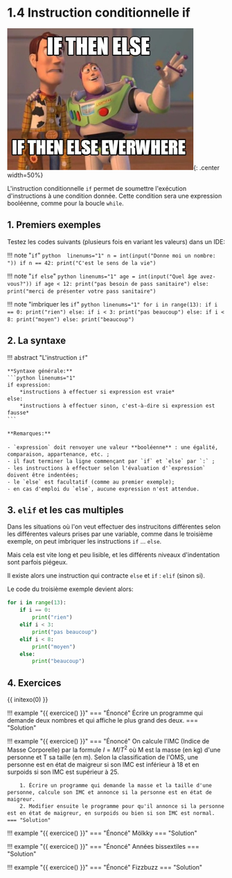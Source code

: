 # 1.4 Instruction conditionnelle if

![image](data/meme.jpg){: .center width=50%}



L'instruction conditionnelle `if` permet de soumettre l'exécution d'instructions à une condition donnée.
Cette condition sera une expression booléenne, comme pour la boucle `while`.

## 1. Premiers exemples

Testez les codes suivants (plusieurs fois en variant les valeurs) dans un IDE:

!!! note "`if`"
    ```python  linenums="1"
    n = int(input("Donne moi un nombre: "))
    if n == 42:
        print("C'est le sens de la vie")
    ```
    
!!! note "`if else`"
    ```python linenums="1"
    age = int(input("Quel âge avez-vous?"))
    if age < 12:
        print("pas besoin de pass sanitaire")
    else:
        print("merci de présenter votre pass sanitaire")
    ```

!!! note "imbriquer les `if`"
    ```python linenums="1"
    for i in range(13):
        if i == 0:
            print("rien")
        else:
            if i < 3:
                print("pas beaucoup")
            else:
                if i < 8:
                    print("moyen")
                else:
                    print("beaucoup")
    ```
    
## 2. La syntaxe

!!! abstract "L'instruction `if`"

    **Syntaxe générale:**
    ```python linenums="1"
    if expression:
        *instructions à effectuer si expression est vraie*
    else:
        *instructions à effectuer sinon, c'est-à-dire si expression est fausse*
    ```
    
    **Remarques:**

    - `expression` doit renvoyer une valeur **booléenne** : une égalité, comparaison, appartenance, etc. ;
    - il faut terminer la ligne commençant par `if` et `else` par `:` ;
    - les instructions à effectuer selon l'évaluation d'`expression` doivent être indentées;
    - le `else` est facultatif (comme au premier exemple);
    - en cas d'emploi du `else`, aucune expression n'est attendue.

## 3. `elif` et les cas multiples

Dans les situations où l'on veut effectuer des instrucitons différentes selon les différentes valeurs prises par une variable, comme dans le troisième exemple, on peut imbriquer les instructions `if` ... `else`.

Mais cela est vite long et peu lisible, et les différents niveaux d'indentation sont parfois piégeux.

Il existe alors une instruction qui contracte `else` et `if` : `elif` (sinon si).

Le code du troisième exemple devient alors:

```python linenums="1"
for i in range(13):
    if i == 0:
        print("rien")
    elif i < 3:
        print("pas beaucoup")
    elif i < 8:
        print("moyen")
    else:
        print("beaucoup")
```


## 4. Exercices

{{ initexo(0) }}

!!! example "{{ exercice() }}"
    === "Énoncé" 
        Écrire un programme qui demande deux nombres et qui affiche le plus grand des deux.
    === "Solution" 


!!! example "{{ exercice() }}"
    === "Énoncé" 
        On calcule l'IMC (Indice de Masse Corporelle) par la formule $I = M / T^2$ où M est la masse (en kg) d'une personne et T sa taille (en m).
        Selon la classification de l'OMS, une personne est en état de maigreur si son IMC est inférieur à 18 et en surpoids si son IMC est supérieur à 25. 

        1. Écrire un programme qui demande la masse et la taille d'une personne, calcule son IMC et annonce si la personne est en état de maigreur.
        2. Modifier ensuite le programme pour qu'il annonce si la personne est en état de maigreur, en surpoids ou bien si son IMC est normal.
    === "Solution" 

!!! example "{{ exercice() }}"
    === "Énoncé" 
        Mölkky
    === "Solution" 

!!! example "{{ exercice() }}"
    === "Énoncé" 
        Années bissextiles
    === "Solution" 

!!! example "{{ exercice() }}"
    === "Énoncé" 
        Fizzbuzz
    === "Solution" 